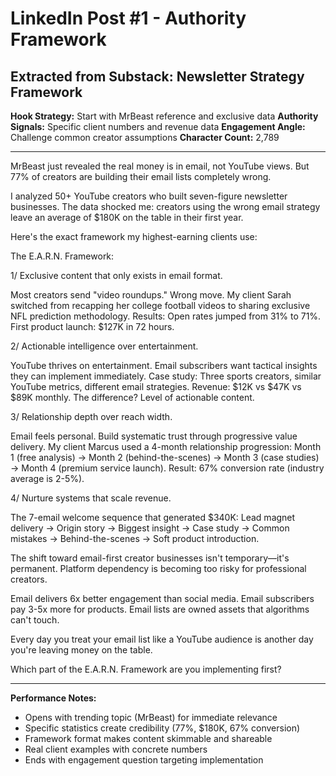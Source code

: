 # LinkedIn Post #1 - Authority Framework
## Extracted from Substack: Newsletter Strategy Framework

**Hook Strategy:** Start with MrBeast reference and exclusive data
**Authority Signals:** Specific client numbers and revenue data
**Engagement Angle:** Challenge common creator assumptions
**Character Count:** 2,789

---

MrBeast just revealed the real money is in email, not YouTube views. But 77% of creators are building their email lists completely wrong.

I analyzed 50+ YouTube creators who built seven-figure newsletter businesses. The data shocked me: creators using the wrong email strategy leave an average of $180K on the table in their first year.

Here's the exact framework my highest-earning clients use:

The E.A.R.N. Framework:

1/ Exclusive content that only exists in email format.

Most creators send "video roundups." Wrong move. My client Sarah switched from recapping her college football videos to sharing exclusive NFL prediction methodology. Results: Open rates jumped from 31% to 71%. First product launch: $127K in 72 hours.

2/ Actionable intelligence over entertainment.

YouTube thrives on entertainment. Email subscribers want tactical insights they can implement immediately. Case study: Three sports creators, similar YouTube metrics, different email strategies. Revenue: $12K vs $47K vs $89K monthly. The difference? Level of actionable content.

3/ Relationship depth over reach width.

Email feels personal. Build systematic trust through progressive value delivery. My client Marcus used a 4-month relationship progression: Month 1 (free analysis) → Month 2 (behind-the-scenes) → Month 3 (case studies) → Month 4 (premium service launch). Result: 67% conversion rate (industry average is 2-5%).

4/ Nurture systems that scale revenue.

The 7-email welcome sequence that generated $340K: Lead magnet delivery → Origin story → Biggest insight → Case study → Common mistakes → Behind-the-scenes → Soft product introduction.

The shift toward email-first creator businesses isn't temporary—it's permanent. Platform dependency is becoming too risky for professional creators.

Email delivers 6x better engagement than social media. Email subscribers pay 3-5x more for products. Email lists are owned assets that algorithms can't touch.

Every day you treat your email list like a YouTube audience is another day you're leaving money on the table.

Which part of the E.A.R.N. Framework are you implementing first?

---

**Performance Notes:**
- Opens with trending topic (MrBeast) for immediate relevance
- Specific statistics create credibility (77%, $180K, 67% conversion)
- Framework format makes content skimmable and shareable
- Real client examples with concrete numbers
- Ends with engagement question targeting implementation